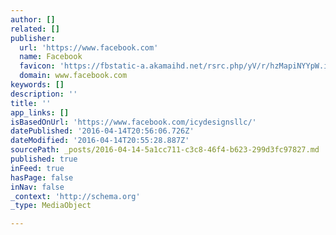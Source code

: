 ```yaml
---
author: []
related: []
publisher:
  url: 'https://www.facebook.com'
  name: Facebook
  favicon: 'https://fbstatic-a.akamaihd.net/rsrc.php/yV/r/hzMapiNYYpW.ico'
  domain: www.facebook.com
keywords: []
description: ''
title: ''
app_links: []
isBasedOnUrl: 'https://www.facebook.com/icydesignsllc/'
datePublished: '2016-04-14T20:56:06.726Z'
dateModified: '2016-04-14T20:55:28.887Z'
sourcePath: _posts/2016-04-14-5a1cc711-c3c8-46f4-b623-299d3fc97827.md
published: true
inFeed: true
hasPage: false
inNav: false
_context: 'http://schema.org'
_type: MediaObject

---
```

